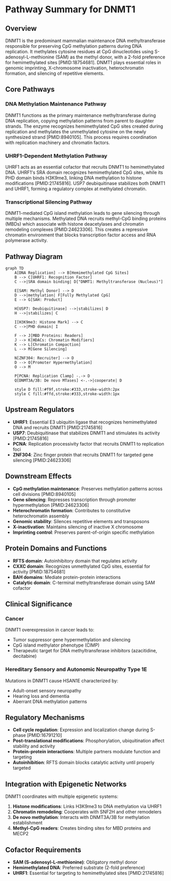 # Pathway Summary for DNMT1

## Overview
DNMT1 is the predominant mammalian maintenance DNA methyltransferase responsible for preserving CpG methylation patterns during DNA replication. It methylates cytosine residues at CpG dinucleotides using S-adenosyl-L-methionine (SAM) as the methyl donor, with a 2-fold preference for hemimethylated sites [PMID:18754681]. DNMT1 plays essential roles in genomic imprinting, X-chromosome inactivation, heterochromatin formation, and silencing of repetitive elements.

## Core Pathways

### DNA Methylation Maintenance Pathway
DNMT1 functions as the primary maintenance methyltransferase during DNA replication, copying methylation patterns from parent to daughter strands. The enzyme recognizes hemimethylated CpG sites created during replication and methylates the unmethylated cytosine on the newly synthesized strand [PMID:8940105]. This process requires coordination with replication machinery and chromatin factors.

### UHRF1-Dependent Methylation Pathway
UHRF1 acts as an essential cofactor that recruits DNMT1 to hemimethylated DNA. UHRF1's SRA domain recognizes hemimethylated CpG sites, while its PHD domain binds H3K9me3, linking DNA methylation to histone modifications [PMID:21745816]. USP7 deubiquitinase stabilizes both DNMT1 and UHRF1, forming a regulatory complex at methylated chromatin.

### Transcriptional Silencing Pathway
DNMT1-mediated CpG island methylation leads to gene silencing through multiple mechanisms. Methylated DNA recruits methyl-CpG binding proteins (MBDs) which associate with histone deacetylases and chromatin remodeling complexes [PMID:24623306]. This creates a repressive chromatin environment that blocks transcription factor access and RNA polymerase activity.

## Pathway Diagram

```mermaid
graph TD
    A[DNA Replication] --> B[Hemimethylated CpG Sites]
    B --> C[UHRF1: Recognition Factor]
    C -->|SRA domain binding| D["DNMT1: Methyltransferase (Nucleus)"]
    
    E[SAM: Methyl Donor] --> D
    D -->|methylation| F[Fully Methylated CpG]
    E --> G[SAH: Product]
    
    H[USP7: Deubiquitinase] -->|stabilizes| D
    H -->|stabilizes| C
    
    I[H3K9me3: Histone Mark] --> C
    C -->|PHD domain| I
    
    F --> J[MBD Proteins: Readers]
    J --> K[HDACs: Chromatin Modifiers]
    K --> L[Chromatin Compaction]
    L --> M[Gene Silencing]
    
    N[ZNF304: Recruiter] --> D
    D --> O[Promoter Hypermethylation]
    O --> M
    
    P[PCNA: Replication Clamp] -.-> D
    Q[DNMT3A/3B: De novo MTases] <-.->|cooperate| D
    
    style D fill:#f9f,stroke:#333,stroke-width:2px
    style C fill:#ffd,stroke:#333,stroke-width:1px
```

## Upstream Regulators
- **UHRF1**: Essential E3 ubiquitin ligase that recognizes hemimethylated DNA and recruits DNMT1 [PMID:21745816]
- **USP7**: Deubiquitinase that stabilizes DNMT1 and stimulates its activity [PMID:21745816]
- **PCNA**: Replication processivity factor that recruits DNMT1 to replication foci
- **ZNF304**: Zinc finger protein that recruits DNMT1 for targeted gene silencing [PMID:24623306]

## Downstream Effects
- **CpG methylation maintenance**: Preserves methylation patterns across cell divisions [PMID:8940105]
- **Gene silencing**: Represses transcription through promoter hypermethylation [PMID:24623306]
- **Heterochromatin formation**: Contributes to constitutive heterochromatin assembly
- **Genomic stability**: Silences repetitive elements and transposons
- **X-inactivation**: Maintains silencing of inactive X chromosome
- **Imprinting control**: Preserves parent-of-origin specific methylation

## Protein Domains and Functions
- **RFTS domain**: Autoinhibitory domain that regulates activity
- **CXXC domain**: Recognizes unmethylated CpG sites, essential for activity [PMID:18754681]
- **BAH domains**: Mediate protein-protein interactions
- **Catalytic domain**: C-terminal methyltransferase domain using SAM cofactor

## Clinical Significance

### Cancer
DNMT1 overexpression in cancer leads to:
- Tumor suppressor gene hypermethylation and silencing
- CpG island methylator phenotype (CIMP)
- Therapeutic target for DNA methyltransferase inhibitors (azacitidine, decitabine)

### Hereditary Sensory and Autonomic Neuropathy Type 1E
Mutations in DNMT1 cause HSAN1E characterized by:
- Adult-onset sensory neuropathy
- Hearing loss and dementia
- Aberrant DNA methylation patterns

## Regulatory Mechanisms
- **Cell cycle regulation**: Expression and localization change during S-phase [PMID:16791210]
- **Post-translational modifications**: Phosphorylation, ubiquitination affect stability and activity
- **Protein-protein interactions**: Multiple partners modulate function and targeting
- **Autoinhibition**: RFTS domain blocks catalytic activity until properly targeted

## Integration with Epigenetic Networks
DNMT1 coordinates with multiple epigenetic systems:
1. **Histone modifications**: Links H3K9me3 to DNA methylation via UHRF1
2. **Chromatin remodeling**: Cooperates with SNF2H and other remodelers
3. **De novo methylation**: Interacts with DNMT3A/3B for methylation establishment
4. **Methyl-CpG readers**: Creates binding sites for MBD proteins and MECP2

## Cofactor Requirements
- **SAM (S-adenosyl-L-methionine)**: Obligatory methyl donor
- **Hemimethylated DNA**: Preferred substrate (2-fold preference)
- **UHRF1**: Essential for targeting to hemimethylated sites [PMID:21745816]